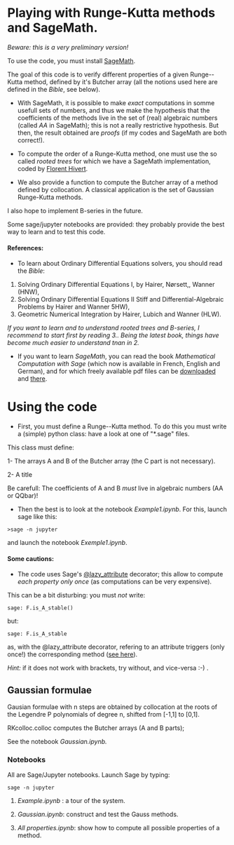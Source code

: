 

# Playing with Runge-Kutta methods and SageMath. #

_Beware: this is a very preliminary version!_

To use the code, you must install [SageMath](http://www.sagemath.org/).

The goal of this code is to verify different properties of a given Runge--Kutta method, defined by it's Butcher array (all the notions used here are defined in the _Bible_, see below).

* With SageMath, it is possible  to make *exact* computations in somme usefull sets of numbers, and thus we make the hypothesis that the coefficients of the methods live in the set of (real) algebraic numbers (called *AA* in SageMath); this is not a really restrictive hypothesis. But then, the result obtained are  *proofs* (if my codes and SageMath are both correct!).

* To compute the order of a Runge-Kutta method, one must use the so called _rooted_ _trees_ for which we have a SageMath implementation, coded by [Florent Hivert](http://doc.sagemath.org/html/en/reference/combinat/sage/combinat/rooted_tree.html).

* We also provide a function to compute the Butcher array of a method defined by collocation. A classical application is the set of Gaussian Runge-Kutta methods.

I also hope to implement  B-series in the future.

Some sage/jupyter notebooks are provided: they probably provide  the best way to learn and to test this code.

#### References: ####

* To learn about Ordinary Differential Equations solvers, you should read the
_Bible_:

1.    Solving Ordinary Differential Equations I, by Hairer, Nørsett,, Wanner (HNW),
2.   Solving Ordinary Differential Equations II Stiff and Differential-Algebraic
    Problems by Hairer and Wanner 5HW),
3.   Geometric Numerical Integration by Hairer, Lubich and Wanner (HLW).

_If you want to learn and to understand rooted trees and B-series, I recommend to start first by reading 3.. Being the latest book, things have become much easier to understand tnan in 2._  



* If you want to learn _SageMath_, you can read the book _Mathematical Computation
with Sage_ (which now is available in French, English and German), and
for which freely available pdf files can be [downloaded](https://members.loria.fr/PZimmermann/sagebook/english.html) and [there](http://sagebook.gforge.inria.fr/).


 # Using the code #

* First, you must define a Runge--Kutta method. To do this you must write a (simple) python class: have a look at one of "*.sage" files. 

This class must define:

  1- The arrays A and B of the Butcher array (the C part is not necessary).
  
  2- A title
  

Be carefull: The coefficients of A and B *must* live in algebraic numbers (AA or QQbar)!

* Then the best is to look at the notebook _Example1.ipynb_. For this, launch sage like this:

`>sage -n jupyter`

and launch the notebook _Exemple1.ipynb_.

#### Some cautions: ####

*  The code uses Sage's [@lazy_attribute](http://doc.sagemath.org/html/en/reference/misc/sage/misc/lazy_attribute.html) decorator; this allow to compute _each_
_property_ _only_ _once_ (as computations  can be very expensive).

This can be a bit disturbing:
 you must *not* write:

`sage: F.is_A_stable()` 

but:

`sage: F.is_A_stable`

as, with the @lazy_attribute decorator, refering to an attribute triggers (only once!) the corresponding method ([see here](http://doc.sagemath.org/html/en/reference/misc/sage/misc/lazy_attribute.html)).

_Hint:_ if it does not work with brackets, try without, and vice-versa :-) .


## Gaussian formulae ##

Gausian formulae with n steps are obtained by collocation at the roots of the Legendre P polynomials of degree n, shifted from [-1,1] to [0,1].

RKcolloc.colloc computes the Butcher arrays (A and B parts);

See the notebook _Gaussian.ipynb._



### Notebooks ###

All are Sage/Jupyter notebooks. Launch Sage by typing:

`sage -n jupyter`


1. _Example.ipynb_ :  a tour of the system.

2. _Gaussian.ipynb_:  construct and test the Gauss methods.

3. _All properties.ipynb_: show how to compute all possible properties of a method.
